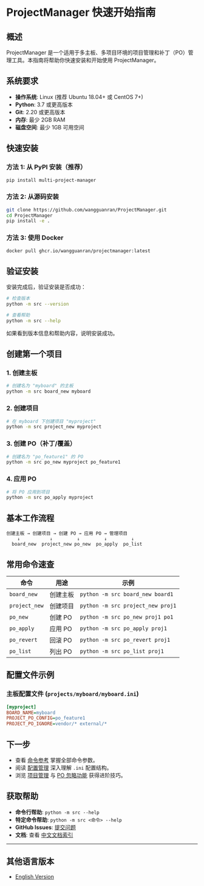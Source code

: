 # ProjectManager 快速开始指南

## 概述

ProjectManager 是一个适用于多主板、多项目环境的项目管理和补丁（PO）管理工具。本指南将帮助你快速安装和开始使用 ProjectManager。

## 系统要求

- **操作系统**: Linux (推荐 Ubuntu 18.04+ 或 CentOS 7+)
- **Python**: 3.7 或更高版本
- **Git**: 2.20 或更高版本
- **内存**: 最少 2GB RAM
- **磁盘空间**: 最少 1GB 可用空间

## 快速安装

### 方法 1: 从 PyPI 安装（推荐）

```bash
pip install multi-project-manager
```

### 方法 2: 从源码安装

```bash
git clone https://github.com/wangguanran/ProjectManager.git
cd ProjectManager
pip install -e .
```

### 方法 3: 使用 Docker

```bash
docker pull ghcr.io/wangguanran/projectmanager:latest
```

## 验证安装

安装完成后，验证安装是否成功：

```bash
# 检查版本
python -m src --version

# 查看帮助
python -m src --help
```

如果看到版本信息和帮助内容，说明安装成功。

## 创建第一个项目

### 1. 创建主板

```bash
# 创建名为 "myboard" 的主板
python -m src board_new myboard
```

### 2. 创建项目

```bash
# 在 myboard 下创建项目 "myproject"
python -m src project_new myproject
```

### 3. 创建 PO（补丁/覆盖）

```bash
# 创建名为 "po_feature1" 的 PO
python -m src po_new myproject po_feature1
```

### 4. 应用 PO

```bash
# 将 PO 应用到项目
python -m src po_apply myproject
```

## 基本工作流程

```
创建主板 → 创建项目 → 创建 PO → 应用 PO → 管理项目
    ↓           ↓         ↓         ↓         ↓
  board_new  project_new po_new  po_apply  po_list
```

## 常用命令速查

| 命令 | 用途 | 示例 |
|------|------|------|
| `board_new` | 创建主板 | `python -m src board_new board1` |
| `project_new` | 创建项目 | `python -m src project_new proj1` |
| `po_new` | 创建 PO | `python -m src po_new proj1 po1` |
| `po_apply` | 应用 PO | `python -m src po_apply proj1` |
| `po_revert` | 回滚 PO | `python -m src po_revert proj1` |
| `po_list` | 列出 PO | `python -m src po_list proj1` |

## 配置文件示例

### 主板配置文件 (`projects/myboard/myboard.ini`)

```ini
[myproject]
BOARD_NAME=myboard
PROJECT_PO_CONFIG=po_feature1
PROJECT_PO_IGNORE=vendor/* external/*
```

## 下一步

- 查看 [命令参考](command-reference.md) 掌握全部命令参数。
- 阅读 [配置管理](configuration.md) 深入理解 `.ini` 配置结构。
- 浏览 [项目管理](../features/project-management.md) 与 [PO 忽略功能](../features/po-ignore-feature.md) 获得进阶技巧。

## 获取帮助

- **命令行帮助**: `python -m src --help`
- **特定命令帮助**: `python -m src <命令> --help`
- **GitHub Issues**: [提交问题](https://github.com/wangguanran/ProjectManager/issues)
- **文档**: 查看 [中文文档索引](../README.md)

---

## 其他语言版本

- [English Version](../../en/user-guide/getting-started.md)
